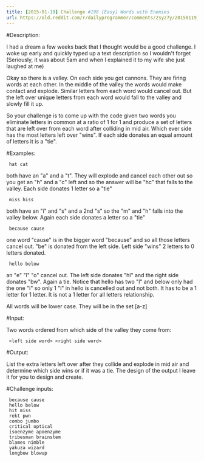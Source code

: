 ```yaml
---
title: [2015-01-19] Challenge #198 [Easy] Words with Enemies
url: https://old.reddit.com/r/dailyprogrammer/comments/2syz7y/20150119_challenge_198_easy_words_with_enemies/
---
```


#Description:

I had a dream a few weeks back that I thought would be a good challenge. I woke up early and quickly typed up a text description so I wouldn't forget (Seriously, it was about 5am and when I explained it to my wife she just laughed at me)

Okay so there is a valley. On each side you got cannons. They are firing words at each other. In the middle of the valley the words would make contact and explode. Similar letters from each word would cancel out. But the left over unique letters from each word would fall to the valley and slowly fill it up.


So your challenge is to come up with the code given two words you eliminate letters in common at a ratio of 1 for 1 and produce a set of letters that are left over from each word after colliding in mid air. Which ever side has the most letters left over "wins". If each side donates an equal amount of letters it is a "tie".


#Examples:

     hat cat

both have an "a" and a "t". They will explode and cancel each other out so you get an "h" and a "c" left and so the answer will be "hc" that falls to the valley. Each side donates 1 letter so a "tie"

     miss hiss

both have an "i" and "s" and a 2nd "s" so the "m" and "h" falls into the valley below. Again each side donates a letter so a "tie"

     because cause

one word "cause" is in the bigger word "because" and so all those letters cancel out. "be" is donated from the left side. Left side "wins" 2 letters to 0 letters donated.

     hello below

an "e" "l" "o" cancel out. The left side donates "hl" and the right side donates "bw". Again a tie. Notice that hello has two "l" and below only had the one "l" so only 1 "l" in hello is cancelled out and not both. It has to be a 1 letter for 1 letter. It is not a 1 letter for all letters relationship.

All words will be lower case. They will be in the set [a-z] 

#Input:

Two words ordered from which side of the valley they come from:

     <left side word> <right side word>

#Output:

List the extra letters left over after they collide and explode in mid air and determine which side wins or if it was a tie. The design of the output I leave it for you to design and create.

#Challenge inputs:

     because cause
     hello below
     hit miss
     rekt pwn
     combo jumbo
     critical optical
     isoenzyme apoenzyme
     tribesman brainstem
     blames nimble
     yakuza wizard
     longbow blowup
